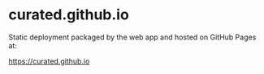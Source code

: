# curated.github.io

Static deployment packaged by the web app and hosted on GitHub Pages at:

https://curated.github.io
